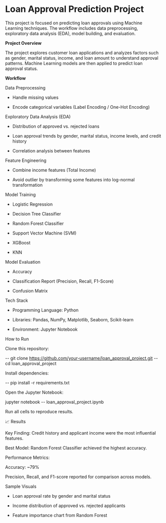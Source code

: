 ﻿# Loan Approval Prediction Project

This project is focused on predicting loan approvals using Machine Learning techniques. The workflow includes data preprocessing, exploratory data analysis (EDA), model building, and evaluation.

**Project Overview**

The project explores customer loan applications and analyzes factors such as gender, marital status, income, and loan amount to understand approval patterns. Machine Learning models are then applied to predict loan approval status.

**Workflow**

Data Preprocessing

- Handle missing values

- Encode categorical variables (Label Encoding / One-Hot Encoding)


Exploratory Data Analysis (EDA)

 - Distribution of approved vs. rejected loans

- Loan approval trends by gender, marital status, income levels, and credit history

- Correlation analysis between features

Feature Engineering

- Combine income features (Total Income)

- Avoid outlier by transforming some features into log-normal transformation


Model Training

- Logistic Regression

- Decision Tree Classifier

- Random Forest Classifier

- Support Vector Machine (SVM)

- XGBoost
  
- KNN

Model Evaluation

- Accuracy

-  Classification Report (Precision, Recall, F1-Score)

 - Confusion Matrix

Tech Stack

- Programming Language: Python

- Libraries: Pandas, NumPy, Matplotlib, Seaborn, Scikit-learn

- Environment: Jupyter Notebook

How to Run

Clone this repository:

-- git clone https://github.com/your-username/loan_approval_project.git
-- cd loan_approval_project


Install dependencies:

-- pip install -r requirements.txt


Open the Jupyter Notebook:

jupyter notebook -- loan_approval_project.ipynb


Run all cells to reproduce results.

📈 Results

Key Finding: Credit history and applicant income were the most influential features.

Best Model: Random Forest Classifier achieved the highest accuracy.

Performance Metrics:

Accuracy: ~79% 

Precision, Recall, and F1-score reported for comparison across models.

Sample Visuals

- Loan approval rate by gender and marital status

- Income distribution of approved vs. rejected applicants

- Feature importance chart from Random Forest


